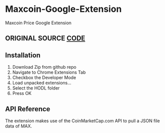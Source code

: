 # Maxcoin-Google-Extension
Maxcoin Price Google Extension


## ORIGINAL SOURCE [CODE](https://github.com/vincevuong/HODL/)


## Installation

1. Download Zip from github repo
2. Navigate to Chrome Extensions Tab
3. Checkbox the Developer Mode
4. Load unpacked extensions...
5. Select the HODL folder
6. Press OK


## API Reference

The extension makes use of the CoinMarketCap.com API to pull a JSON file data of MAX.
